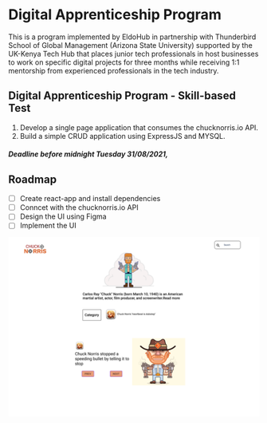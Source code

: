 # Digital Apprenticeship Program 

This is a program implemented by EldoHub in partnership with Thunderbird School of Global Management (Arizona State University) supported by the UK-Kenya Tech Hub that places junior tech professionals in host businesses to work on specific digital projects for three months while receiving 1:1 mentorship from experienced professionals in the tech industry.

## Digital Apprenticeship Program - Skill-based Test
1. Develop a single page application that consumes the chucknorris.io API.
2. Build a simple CRUD application using ExpressJS and MYSQL.

##### Deadline before midnight Tuesday 31/08/2021,


## Roadmap
- [ ]  Create react-app and install dependencies
- [ ]  Conncet with the chucknorris.io API
- [ ]  Design the UI using Figma
- [ ]  Implement the UI

[![chuck](https://raw.githubusercontent.com/bmugenya/DAP/main/chuckapi/public/CHUCKAPI.png)](https://www.figma.com/file/ni53ac5JnHehTqY0ipX6wh/Untitled?node-id=0%3A1)
